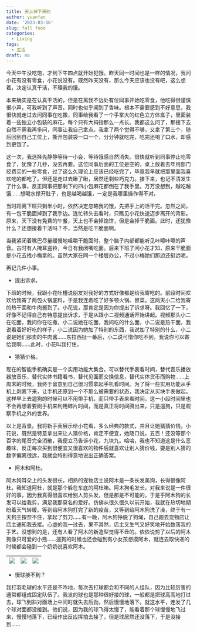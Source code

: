 ```yaml
---
title: 天上掉下来的
author: yuanfan
date: '2023-03-16'
slug: fall food
categories:
  - Living
tags:
  - 生活
draft: no
---
```


<!--more-->

今天中午没吃饱，才到下午四点就开始犯饿。昨天同一时间也是一样的情况，我问小花有没有零食，小花说没有。既然昨天没有，那么今天应该也没有吧，这么想着，决定认真干活，不理我的饿。

本来确实是在认真干活的，但是在离我不远处有位同事开始吃零食，他吃得很谨慎很小声，可我听到了声音，同时也似乎闻到了香味。根本不需要感到不好意思，我很快就走过去问同事在吃撒，同事给我看了一个手掌大的红色立方体盒子，里面装着一些独立小包装的麻花，每个只有大拇指那么一点长。我都这么问了，那接下去自然不需我再多问，同事让我自己拿点。我拿了两个觉得不够，又拿了第三个，随后回到自己工位上，撕开包装袋一口一个，分分钟就吃完，吃完还喝了口水，却感到更饿了。

这一次，我选择先静静等待一小会，等待饿感自然消失。很快就听到同事停止吃零食了，犹豫了几秒，没去再要。这位同事后面的工位是空的，桌上放着去年用部门经费买的一些零食，过了这么久理论上应该已经吃完了，毕竟我早就把那里面我喜欢吃的都吃了。但还是走过去瞅了瞅，居然还剩些巧克力。接下来，也记不清发生了什么事，反正同事把那剩下的四小包麻花都倒在了我手里。万万没想到，越吃越饿……想喝水撑开肚子，也是越喝越饿，一定是我哪里操作得不对。

当时距离下班只剩半小时，依然决定忽略我的饿，先把手上的活干完。忽然之间，有一包干脆面掉到了我手边。连忙转头去看时，只瞧见小花快速迈步离开的背影。原来，天下没有免费的午餐，天上也不会掉馅饼，但是会掉干脆面。此时，还犹豫什么？还想接着干活吗？不，当然是吃干脆面啊。

当我紧闭着嘴巴尽量缓慢地咀嚼干脆面时，整个脑子内部都能听见咔嚓咔嚓的声音。古时有人掩耳盗铃，今日有我闭嘴吃面。后来下班了问小花才知，原来干脆面是小花去找小梅拿的。虽然大家在同一个楼层办公，不过小梅她们那边还挺远呢。

再记几件小事。

+ 提出诉求。

下班的时候，我跟小花吐槽说朋友对我好的方式好像都是给我寄吃的。前段时间欢欢给我寄了两包火锅底料，于是我连着吃了好多顿火锅、冒菜。这两天小二给我寄的热干面和牛肉酱到了。小花说，那肯定是因为你提出了诉求呀。我回忆了一下，好像不记得自己有特意提出诉求，于是从跟小二视频通话开始讲起。视频那头小二在吃面，我问你在吃撒，小二说她在吃面，我问吃的什么面，小二说是热干面，我说看着好好吃的样子，小二说因为她加了特别的东西，我说加了特别的什么，小二说是她们那卖的牛肉酱……东拉西扯一番后，小二说可惜你吃不到，我说你可以寄给我啊……此时，小花叫我打住。

+ 猜猜价格。

现在的智能手机确实是一个实用功能大集合，可以替代手表看时间，替代音乐播放器放音乐，替代实体书籍看书，替代见面而交换信息，替代实体货币而购物……上周末的时候，我终于留意到自己很习惯拿起手机看时间。为了将一些实用功能从手机上剥离下来，让手机还原到一个不那么被需要的状态，我决定从买块手表做起。这样早上去遛狗的时候可以不用带手机，而只带手表来看时间，这一小段时间里也不会再想着要刷手机来利用碎片时间，而是真正将时间腾出来，只是遛狗，只是观察手机之外的世界。

以上是背景。我将新手表展示给小花看，多么经典的款式，并且让她猜猜价钱。小花说，既然是特意拿出来让人猜价格，肯定不便宜，她随口说，五百！还没等那个百字的尾音完全消散，我便立马告诉小花，九块九。哈哈，我也不知道这是什么恶趣味，反正每次买到很便宜又很喜欢的物件后就喜欢让别人猜价钱，要是别人猜的数字偏离很远，我就会特别得意地说出正确答案。

+ 阿木和阿杜。

阿木狗耳朵上的头发很长，相熟的宠物店主说阿木是一条长发美狗，长得很像阿杜。我知道阿杜，就是那个躲在车底的阿杜嘛。阿木狗毛发长，对我来说是一件很好的事，因为我真得很喜欢给别人剪头发，但是那是不可能的，于是乎阿木狗的长发可以给我剪，满足我那莫名的爱好。仿佛从很久很久以前开始，我就在热切地期盼着天气转暖。等到给阿木狗打完了新的疫苗，又等到给阿木狗洗了澡，终于有一天狗主按奈不住，拿起了剪刀……有一晚，阿木狗挣脱了狗绳，自己跑去宠物店让店主通知我去接。心虚的我一过去，果不其然，店主又生气又好笑地开始数落我的手艺。没想到的是，还有人看了阿木的新造型觉得不丑的。依依说剪了以后的阿木狗像只可爱的小熊……遛狗的时候也还会碰到有小女孩想摸阿木，就连去取快递的时候都会碰到一个奶奶说喜欢阿木。

|![](https://yuanfan.rbind.io/images/2023/2023-03-19-1.jpg)|![](https://yuanfan.rbind.io/images/2023/2023-03-19-2.jpg)|![](https://yuanfan.rbind.io/images/2023/2023-03-19-3.jpg)|
|:-:|:-:|:-:|

+ 慢球接不到？

我打羽毛球的水平还是不咋地，每次去打球都会和不同的人组队，因为比较厉害的通常都组成固定队伍了。我发的球也是那种很好接的球，一般都是把球高高地打过去，球飞到斜对面场上中间时就失去后劲，然后慢慢地落下。就这水平，连发了几个球对面都没接到。他们说，因为我的球飞得太慢了，能看着那个球慢慢地飞过来，慢慢地落下，已经作出反应挥拍去接了，但是球居然还没落下，于是没接到……

